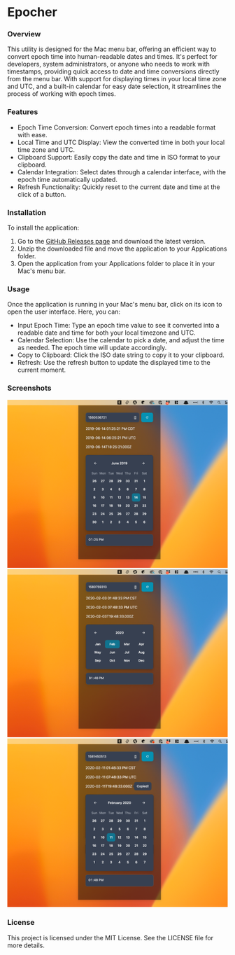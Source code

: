 # Epocher
### Overview
This utility is designed for the Mac menu bar, offering an efficient way to convert epoch time into human-readable dates and times. It's perfect for developers, system administrators, or anyone who needs to work with timestamps, providing quick access to date and time conversions directly from the menu bar. With support for displaying times in your local time zone and UTC, and a built-in calendar for easy date selection, it streamlines the process of working with epoch times.

### Features
- Epoch Time Conversion: Convert epoch times into a readable format with ease.
- Local Time and UTC Display: View the converted time in both your local time zone and UTC.
- Clipboard Support: Easily copy the date and time in ISO format to your clipboard.
- Calendar Integration: Select dates through a calendar interface, with the epoch time automatically updated.
- Refresh Functionality: Quickly reset to the current date and time at the click of a button.

### Installation
To install the application:

1. Go to the [GitHub Releases page](https://github.com/keenanlk/epocher-v2/releases/latest) and download the latest version.
2. Unzip the downloaded file and move the application to your Applications folder.
3. Open the application from your Applications folder to place it in your Mac's menu bar.

### Usage
Once the application is running in your Mac's menu bar, click on its icon to open the user interface. Here, you can:

- Input Epoch Time: Type an epoch time value to see it converted into a readable date and time for both your local timezone and UTC.
- Calendar Selection: Use the calendar to pick a date, and adjust the time as needed. The epoch time will update accordingly.
- Copy to Clipboard: Click the ISO date string to copy it to your clipboard.
- Refresh: Use the refresh button to update the displayed time to the current moment.

### Screenshots
![Application Interface](assets/screenshot-full.png)
![Calendar Functionality](assets/screenshot-calendar.png)
![Clipboard Copying](assets/screenshot-copy.png)

### License
This project is licensed under the MIT License. See the LICENSE file for more details.